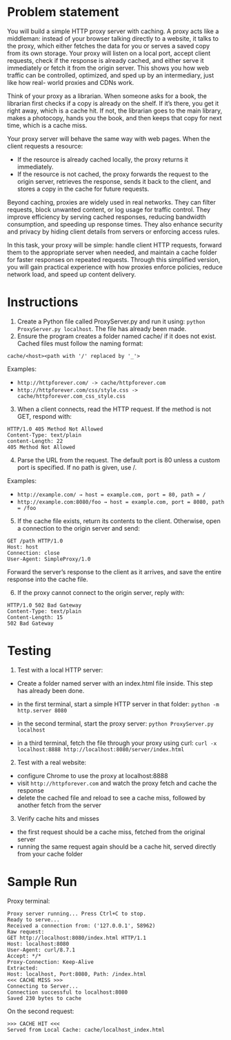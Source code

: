 # Problem statement 

You will build a simple HTTP proxy server with caching. A proxy acts like a middleman: instead of your browser talking directly to a website, it talks to the proxy, which either fetches the data for you or serves a saved copy from its own storage. Your proxy will listen on a local port, accept client requests, check if the response is already cached, and either serve it immediately or fetch it from the origin server. This shows you how web traffic can be controlled, optimized, and sped up by an intermediary, just like how real- world proxies and CDNs work.

Think of your proxy as a librarian. When someone asks for a book, the librarian first checks if a copy is already on the shelf. If it’s there, you get it right away, which is a cache hit. If not, the librarian goes to the main library, makes a photocopy, hands you the book, and then keeps that copy for next time, which is a cache miss.

Your proxy server will behave the same way with web pages. When the client requests a resource:

- If the resource is already cached locally, the proxy returns it immediately.
- If the resource is not cached, the proxy forwards the request to the origin server, retrieves the response, sends it back to the client, and stores a copy in the cache for future requests.

Beyond caching, proxies are widely used in real networks. They can filter requests, block unwanted content, or log usage for traffic control. They improve efficiency by serving cached responses, reducing bandwidth consumption, and speeding up response times. They also enhance security and privacy by hiding client details from servers or enforcing access rules.

In this task, your proxy will be simple: handle client HTTP requests, forward them to the appropriate server when needed, and maintain a cache folder for faster responses on repeated requests. Through this simplified version, you will gain practical experience with how proxies enforce policies, reduce network load, and speed up content delivery.

# Instructions 

1. Create a Python file called ProxyServer.py and run it using: `python ProxyServer.py localhost`. The file has already been made.
2. Ensure the program creates a folder named cache/ if it does not exist. Cached files must follow the naming format:

`cache/<host><path with '/' replaced by '_'>`

Examples: 
- `http://httpforever.com/ -> cache/httpforever.com`
- `http://httpforever.com/css/style.css -> cache/httpforever.com_css_style.css`

3. When a client connects, read the HTTP request. If the method is not GET, respond with:

```
HTTP/1.0 405 Method Not Allowed
Content-Type: text/plain
content-Length: 22
405 Method Not Allowed
```

4. Parse the URL from the request. The default port is 80 unless a custom port is specified. If no path is given, use /.

Examples: 
- `http://example.com/ → host = example.com, port = 80, path = /`
- `http://example.com:8080/foo → host = example.com, port = 8080, path = /foo`

5. If the cache file exists, return its contents to the client. Otherwise, open a connection to the origin server and send:

```
GET /path HTTP/1.0
Host: host
Connection: close
User-Agent: SimpleProxy/1.0
```
Forward the server’s response to the client as it arrives, and save the entire response into the cache file.

6. If the proxy cannot connect to the origin server, reply with:

```
HTTP/1.0 502 Bad Gateway
Content-Type: text/plain
Content-Length: 15
502 Bad Gateway
```

# Testing

1. Test with a local HTTP server:

- Create a folder named server with an index.html file inside. This step has already been done.

- in the first terminal, start a simple HTTP server in that folder: `python -m http.server 8080`
- in the second terminal, start the proxy server: `python ProxyServer.py localhost`
- in a third terminal, fetch the file through your proxy using curl: `curl -x localhost:8888 http://localhost:8080/server/index.html`

2. Test with a real website:

- configure Chrome to use the proxy at localhost:8888
- visit `http://httpforever.com` and watch the proxy fetch and cache the response 
- delete the cached file and reload to see a cache miss, followed by another fetch from the server 


3. Verify cache hits and misses
- the first request should be a cache miss, fetched from the original server
- running the same request again should be a cache hit, served directly from your cache folder

# Sample Run 

Proxy terminal:

```
Proxy server running... Press Ctrl+C to stop.
Ready to serve...
Received a connection from: ('127.0.0.1', 58962)
Raw request:
GET http://localhost:8080/index.html HTTP/1.1
Host: localhost:8080
User-Agent: curl/8.7.1
Accept: */*
Proxy-Connection: Keep-Alive
Extracted:
Host: localhost, Port:8080, Path: /index.html
<<< CACHE MISS >>>
Connecting to Server...
Connection successful to localhost:8080
Saved 230 bytes to cache
```

On the second request:
```
>>> CACHE HIT <<<
Served from Local Cache: cache/localhost_index.html
```


